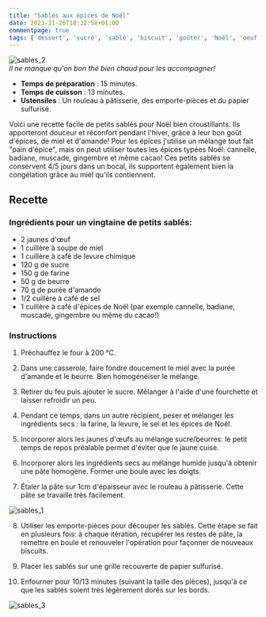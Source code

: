 ```yaml
---
title: "Sablés aux épices de Noël"
date: 2023-11-26T18:32:58+01:00
commentpage: true
tags: ['dessert', 'sucré', 'sablé', 'biscuit', 'goûter', 'Noël', 'oeuf', 'miel', 'épices', 'cannelle', 'beurre', 'amande', "beurre d'amande", "purée d'amande", 'décorer', "pain d'épices"]
---
```


![sables_2](/pictures/sables_2.jpg)<br>
*Il ne manque qu'on bon thé bien chaud pour les accompagner!*

- **Temps de préparation** : 15 minutes.
- **Temps de cuisson** : 13 minutes.
- **Ustensiles** : Un rouleau à pâtisserie, des emporte-pièces et du papier sulfurisé.

Voici une recette facile de petits sablés pour Noël bien croustillants. Ils apporteront douceur et réconfort pendant l'hiver, grâce à leur bon goût d'épices, de miel et d'amande! Pour les épices j'utilise un mélange tout fait "pain d'épice", mais on peut utiliser toutes les épices typées Noël: cannelle, badiane, muscade, gingembre et même cacao! Ces petits sablés se conservent 4/5 jours dans un  bocal, ils supportent également bien la congélation grâce au miel qu'ils contiennent.

## Recette

### Ingrédients pour un vingtaine de petits sablés:

- 2 jaunes d'œuf
- 1 cuillère à soupe de miel
- 1 cuillère à café de levure chimique
- 120 g de sucre
- 150 g de farine
- 50 g de beurre
- 70 g de purée d'amande
- 1/2 cuillère à café de sel
- 1 cuillère à café d'épices de Noël (par exemple cannelle, badiane, muscade, gingembre ou même du cacao!)

### Instructions

1. Préchauffez le four à 200 °C.

2. Dans une casserole, faire fondre doucement le miel avec la purée d'amande et le beurre. Bien homogénéiser le mélange.

3. Retirer du feu puis ajouter le sucre. Mélanger à l'aide d'une fourchette et laisser refroidir un peu.

4. Pendant ce temps, dans un autre récipient, peser et mélanger les ingrédients secs : la farine, la levure, le sel et les épices de Noël.

5. Incorporer alors les jaunes d'œufs au mélange sucre/beurres: le petit temps de repos préalable permet d'éviter que le jaune cuise.

6. Incorporer alors les ingrédients secs au mélange humide jusqu'à obtenir une pâte homogène. Former une boule avec les doigts.

7. Étaler la pâte sur 1cm d'épaisseur avec le rouleau à pâtisserie. Cette pâte se travaille très facilement.

![sables_1](/pictures/sables_1.jpg)<br>

8. Utiliser les emporte-pièces pour découper les sablés. Cette étape se fait en plusieurs fois: à chaque itération, récupérer les restes de pâte, la remettre en boule et renouveler l'opération pour façonner de nouveaux biscuits.

9. Placer les sablés sur une grille recouverte de papier sulfurisé.

10. Enfourner pour 10/13 minutes (suivant la taille des pièces), jusqu'à ce que les sablés soient très légèrement dorés sur les bords.

![sables_3](/pictures/sables_3.jpg)<br>

